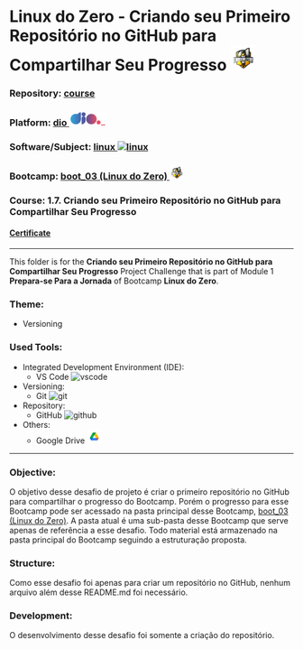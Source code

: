 # Linux do Zero - Criando seu Primeiro Repositório no GitHub para Compartilhar Seu Progresso   <img src="../0-aux/logo_boot.png" alt="boot_03" width="auto" height="45">

### Repository: [course](../../../../)   
### Platform: <a href="../../../">dio   <img src="https://github.com/PedroHeeger/main/blob/main/0-aux/logos/plataforma/dio.jpeg" alt="dio" width="auto" height="25"></a>   
### Software/Subject: <a href="../../">linux   <img src="https://cdn.jsdelivr.net/gh/devicons/devicon/icons/linux/linux-original.svg" alt="linux" width="auto" height="25"></a>
### Bootcamp: <a href="../">boot_03 (Linux do Zero)   <img src="../0-aux/logo_boot.png" alt="boot_03" width="auto" height="25"></a>
### Course: 1.7. Criando seu Primeiro Repositório no GitHub para Compartilhar Seu Progresso

#### <a href="https://github.com/PedroHeeger/main/blob/main/cert_ti/04-curso/programming/versioning/git_github/(22-11-08)%20Criando%20seu%20Primeiro%20Reposit%C3%B3rio%20no%20GitHub...%20PH%20DIO.pdf">Certificate</a>
---

This folder is for the **Criando seu Primeiro Repositório no GitHub para Compartilhar Seu Progresso** Project Challenge that is part of Module 1 **Prepara-se Para a Jornada** of Bootcamp **Linux do Zero**.

### Theme:
- Versioning

### Used Tools:
- Integrated Development Environment (IDE):
  - VS Code   <img src="https://cdn.jsdelivr.net/gh/devicons/devicon/icons/vscode/vscode-original.svg" alt="vscode" width="auto" height="25">
- Versioning: 
  - Git   <img src="https://cdn.jsdelivr.net/gh/devicons/devicon/icons/git/git-original.svg" alt="git" width="auto" height="25">
- Repository:
  - GitHub   <img src="https://cdn.jsdelivr.net/gh/devicons/devicon/icons/github/github-original.svg" alt="github" width="auto" height="25">
- Others:
  - Google Drive <img src="https://github.com/PedroHeeger/main/blob/main/0-aux/logos/software/google_drive.png" width="auto" height="25">

---

### Objective:
O objetivo desse desafio de projeto é criar o primeiro repositório no GitHub para compartilhar o progresso do Bootcamp. Porém o progresso para esse Bootcamp pode ser acessado na pasta principal desse Bootcamp, [boot_03 (Linux do Zero)](../). A pasta atual é uma sub-pasta desse Bootcamp que serve apenas de referência a esse desafio. Todo material está armazenado na pasta principal do Bootcamp seguindo a estruturação proposta.

### Structure:
Como esse desafio foi apenas para criar um repositório no GitHub, nenhum arquivo além desse README.md foi necessário.

### Development:
O desenvolvimento desse desafio foi somente a criação do repositório.